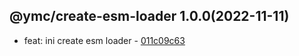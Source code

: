 <a name="1.0.0"></a>

## @ymc/create-esm-loader 1.0.0(2022-11-11) 
- feat: ini create esm loader - [011c09c63](https://github.com/ymc-github/js-idea/commit/1011c09c63b19e838326fb12a80a9dfd35ff3051 "feat(core): ini create esm loader&#10;&#10;update packagejson.description&#10;update desc in readme.md&#10;&#10;generated by ymc@robot")